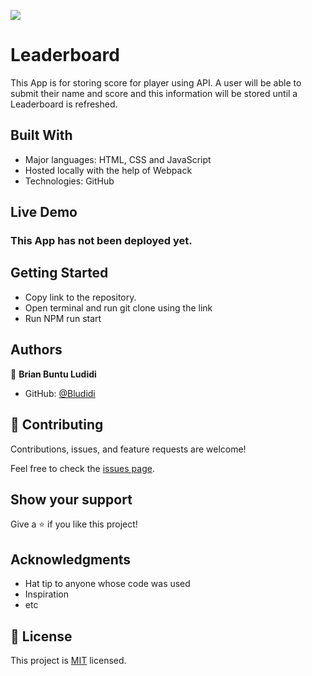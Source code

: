 ![](https://img.shields.io/badge/Microverse-blueviolet)

# Leaderboard
This App is for storing score for player using API. A user will be able to submit their name and score and this information will be stored until a Leaderboard is refreshed. 



## Built With

- Major languages: HTML, CSS and JavaScript 
- Hosted locally with the help of Webpack 
- Technologies: GitHub 

## Live Demo
### This App has not been deployed yet. 



## Getting Started

- Copy link to the repository. 
- Open terminal and run git clone using the link 
- Run NPM run start 


## Authors

👤 **Brian Buntu Ludidi**

- GitHub: [@Bludidi](https://github.com/Bludidi)


## 🤝 Contributing

Contributions, issues, and feature requests are welcome!

Feel free to check the [issues page](../../issues/).

## Show your support

Give a ⭐️ if you like this project!

## Acknowledgments

- Hat tip to anyone whose code was used
- Inspiration
- etc

## 📝 License

This project is [MIT](./LICENSE) licensed.


